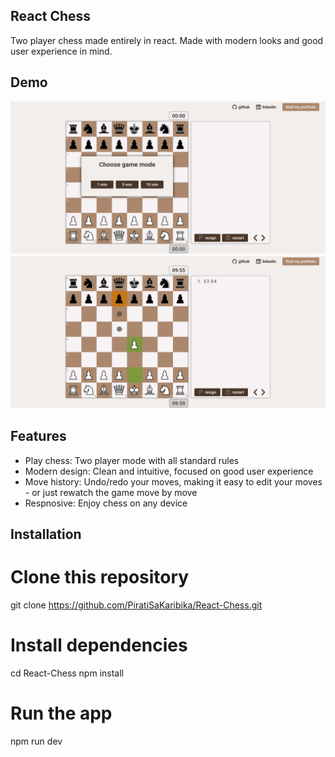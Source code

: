 ## React Chess

Two player chess made entirely in react. Made with modern looks and good user experience in mind.


## Demo
![Menu image](.github/menu.png)
![Game image](.github/game.png)


## Features

- Play chess: Two player mode with all standard rules
- Modern design: Clean and intuitive, focused on good user experience
- Move history: Undo/redo your moves, making it easy to edit your moves - or just rewatch the game move by move
- Respnosive: Enjoy chess on any device


## Installation

<!-- start:code block -->
# Clone this repository
git clone https://github.com/PiratiSaKaribika/React-Chess.git

# Install dependencies
cd React-Chess
npm install

# Run the app
npm run dev
<!-- end:code block -->

